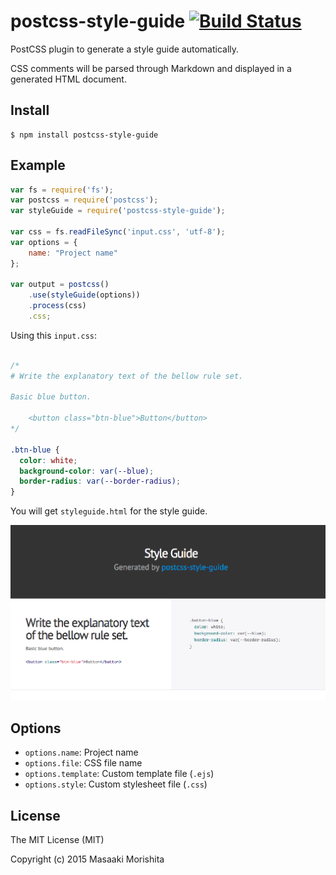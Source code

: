 # postcss-style-guide [![Build Status](https://travis-ci.org/morishitter/postcss-style-guide.svg)](https://travis-ci.org/morishitter/postcss-style-guide)

PostCSS plugin to generate a style guide automatically.

CSS comments will be parsed through Markdown and displayed in a generated HTML document.

## Install

```shell
$ npm install postcss-style-guide
```

## Example

```js
var fs = require('fs');
var postcss = require('postcss');
var styleGuide = require('postcss-style-guide');

var css = fs.readFileSync('input.css', 'utf-8');
var options = {
    name: "Project name"
};

var output = postcss()
    .use(styleGuide(options))
    .process(css)
    .css;
```

Using this `input.css`:

```css

/*
# Write the explanatory text of the bellow rule set.

Basic blue button.

    <button class="btn-blue">Button</button>
*/

.btn-blue {
  color: white;
  background-color: var(--blue);
  border-radius: var(--border-radius);
}
```

You will get `styleguide.html` for the style guide.

![Default style guide design](./style-guide-default.png)

## Options

- `options.name`: Project name
- `options.file`: CSS file name
- `options.template`: Custom template file (`.ejs`)
- `options.style`: Custom stylesheet file (`.css`)

## License

The MIT License (MIT)

Copyright (c) 2015 Masaaki Morishita

